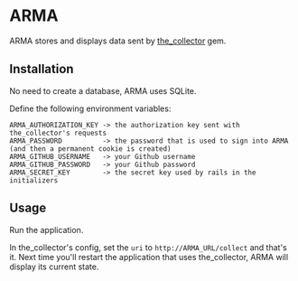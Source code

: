 ARMA
====================

ARMA stores and displays data sent by [the_collector](https://github.com/semiweb/the_collector) gem.

## Installation

No need to create a database, ARMA uses SQLite.

Define the following environment variables:

```
ARMA_AUTHORIZATION_KEY -> the authorization key sent with the_collector's requests
ARMA_PASSWORD          -> the password that is used to sign into ARMA (and then a permanent cookie is created)
ARMA_GITHUB_USERNAME   -> your Github username
ARMA_GITHUB_PASSWORD   -> your Github password
ARMA_SECRET_KEY        -> the secret key used by rails in the initializers
```

## Usage

Run the application.

In the_collector's config, set the `uri` to `http://ARMA_URL/collect` and that's it.
Next time you'll restart the application that uses the_collector, ARMA will display its current state.
